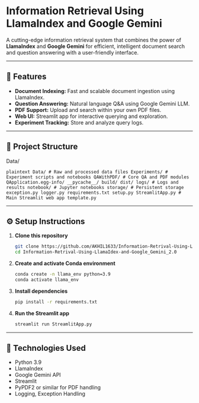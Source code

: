 # Information Retrieval Using LlamaIndex and Google Gemini

A cutting-edge information retrieval system that combines the power of **LlamaIndex** and **Google Gemini** for efficient, intelligent document search and question answering with a user-friendly interface.

---

## 🚀 Features

- **Document Indexing:** Fast and scalable document ingestion using LlamaIndex.
- **Question Answering:** Natural language Q&A using Google Gemini LLM.
- **PDF Support:** Upload and search within your own PDF files.
- **Web UI:** Streamlit app for interactive querying and exploration.
- **Experiment Tracking:** Store and analyze query logs.

---

## 📁 Project Structure

Data/ <pre> ```plaintext Data/ # Raw and processed data files Experiments/ # Experiment scripts and notebooks QAWithPDF/ # Core QA and PDF modules QApplication.egg-info/ __pycache__/ build/ dist/ logs/ # Logs and results notebook/ # Jupyter notebooks storage/ # Persistent storage exception.py logger.py requirements.txt setup.py StreamlitApp.py # Main Streamlit web app template.py ``` </pre>


---

## ⚙️ Setup Instructions

1. **Clone this repository**
    ```sh
    git clone https://github.com/AKHIL1633/Information-Retrival-Using-LlamaIdex-and-Google_Gemini_2.0.git
    cd Information-Retrival-Using-LlamaIdex-and-Google_Gemini_2.0
    ```

2. **Create and activate Conda environment**
    ```sh
    conda create -n llama_env python=3.9
    conda activate llama_env
    ```

3. **Install dependencies**
    ```sh
    pip install -r requirements.txt
    ```

4. **Run the Streamlit app**
    ```sh
    streamlit run StreamlitApp.py
    ```

---

## 🧠 Technologies Used

- Python 3.9
- LlamaIndex
- Google Gemini API
- Streamlit
- PyPDF2 or similar for PDF handling
- Logging, Exception Handling


